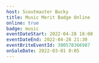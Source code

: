 ```yaml
---
host: Scoutmaster Bucky
title: Music Merit Badge Online
online: true
badge: music
eventDateStart: 2022-04-28 18:00
eventDateEnd: 2022-04-28 21:30
eventBriteEventId: 300578366987
onSaleDate: 2022-03-01 0:05
---
```

